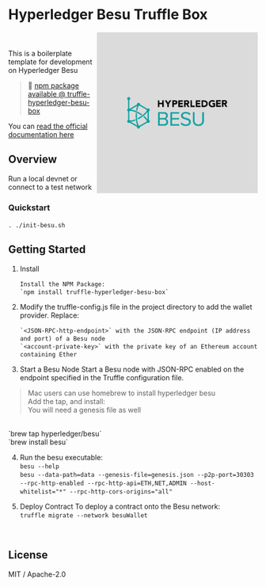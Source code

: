 # Hyperledger Besu Truffle Box

<img src="assets/box-img-lg.png" align="right" width="325">

<br />

<br>
This is a boilerplate template for development on Hyperledger Besu

> 🔗
> [npm package available @ truffle-hyperledger-besu-box](https://www.npmjs.com/package/truffle-hyperledger-besu-box)

You can
[read the official documentation here](https://besu.hyperledger.org/en/stable/HowTo/Develop-Dapps/Truffle/)

## Overview

Run a local devnet or connect to a test network

### Quickstart

`. ./init-besu.sh`

## Getting Started

1.  Install

        Install the NPM Package:
        `npm install truffle-hyperledger-besu-box`

2.  Modify the truffle-config.js file in the project directory to add the wallet
    provider. Replace:

        `<JSON-RPC-http-endpoint>` with the JSON-RPC endpoint (IP address and port) of a Besu node
        `<account-private-key>` with the private key of an Ethereum account containing Ether

3.  Start a Besu Node Start a Besu node with JSON-RPC enabled on the endpoint
    specified in the Truffle configuration file.

> Mac users can use homebrew to install hyperledger besu <br> Add the tap, and
> install: <br> You will need a genesis file as well

<br>
`brew tap hyperledger/besu`<br>
`brew install besu` <br>

4. Run the besu executable:<br> `besu --help`<br>
   `besu --data-path=data --genesis-file=genesis.json --p2p-port=30303 --rpc-http-enabled --rpc-http-api=ETH,NET,ADMIN --host-whitelist="*" --rpc-http-cors-origins="all"`
   <br>

5. Deploy Contract To deploy a contract onto the Besu network: <br>
   `truffle migrate --network besuWallet`

<br>

## License

MIT / Apache-2.0
